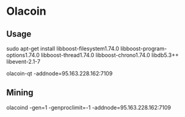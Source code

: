# Olacoin

## Usage
sudo apt-get install libboost-filesystem1.74.0 libboost-program-options1.74.0 libboost-thread1.74.0 libboost-chrono1.74.0 libdb5.3++ libevent-2.1-7

olacoin-qt -addnode=95.163.228.162:7109

## Mining
olacoind -gen=1 -genproclimit=-1 -addnode=95.163.228.162:7109
